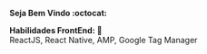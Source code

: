 **Seja Bem Vindo :octocat:**

**Habilidades FrontEnd: :hammer:**  
ReactJS, React Native, AMP, Google Tag Manager
